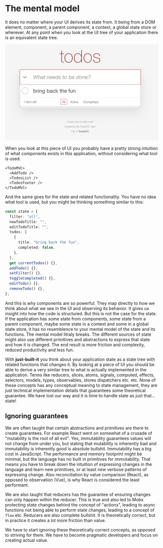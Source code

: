 # The mental model

It does no matter where your UI derives its state from. It being from a DOM element, component, a parent component, a context, a global state store or wherever. At any point when you look at the UI tree of your application there is an equivalent state tree.

![todomvc](./todomvc.png)

When you look at this piece of UI you probably have a pretty strong intuition of what components exists in this application, without considering what tool is used.

```tsx
<TodoMVC>
  <AddTodo />
  <TodosList />
  <TodosFooter />
</TodoMVC>
```

And the same goes for the state and related functionality. You have no idea what tool is used, but you might be thinking something similar to this:

```ts
const state = {
  filter: "all",
  newTodoTitle: "",
  editTodoTitle: "",
  todos: [
    {
      title: "bring back the fun",
      completed: false,
    },
  ],
  get currentTodos() {},
  addTodo() {},
  setFilter() {},
  toggleCompleted() {},
  editTodo() {},
  removeTodo() {},
};
```

And this is why components are so powerful. They map directly to how we think about what we see in the UI and observing its behavior. It gives us insight into how the code is structured. But this is not the case for the state. If the application has some state from components, some state from a parent component, maybe some state in a context and some in a global state store, it has no resemblence to your mental model of the state and its functions. The mental model litraly breaks. The different sources of state might also use different primitives and abstractions to express that state and how it is changed. The end result is more friction and complexity, reduced productivity and less fun.

With **just-built-it** you think about your application state as a state tree with related functions that changes it. By looking at a piece of UI you should be able to derive a very similar tree to what is actually implemented in the application. Terms like reducers, slices, atoms, signals, computed, effects, selectors, models, types, observables, stores dispatchers etc. etc. None of these concepts has any conceptual meaning to state management, they are just technical implementation details that guarantees some theoretical guarantee. We have lost our way and it is time to handle state as just that... state!

## Ignoring guarantees

We are often taught that certain abstractions and primitives are there to create guarantees. For example React went on somewhat of a crusade of "mutability is the root of all evil". Yes, immutability guarantees values will not change from under you, but stating that mutability is inherently bad and immutability is inherently good is absolute bullshit. Immutability has a big cost in JavaScript. The performance and memory footprint might be minimal, but the language has no built in primitives for immutability. That means you have to break down the intuition of expressing changes in the language and learn new primitives, or at least new verbose patterns of expressing change. Also reconciliation by value comparison (React), as opposed to observation (Vue), is why React is considered the least performant.

We are also taught that reducers has the guarantee of ensuring changes can only happen within the reducer. This is true and also led to Mobx protecting state changes behind the concept of "actions", leading to async functions not being able to perform state changes, leading to a concept of `flow` etc. Reducers are also complete bullshit. It is theoretically correct, but in practice it creates a lot more friction than value.

We have to start ignoring these theoretically correct concepts, as opposed to striving for them. We have to become pragmatic developers and focus on creating actual value.
